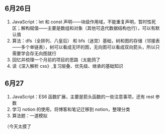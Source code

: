 ## 6月26日

1. JavaScript：let 和 const 声明——块级作用域，不能重复声明，暂时性死区；解构赋值——主要是数组和对象（其他可迭代数据结构也行），可以有默认值
2. 算法：dfs（全排列、八皇后） 和 bfs（迷宫）基础，树和图的存储（邻接表——多个单链表），树可以看成无环的图，无向图可以看成双向箭头，所以只需要学会存无向图就行
3. 回忆并梳理一个月前的项目的思路（太能鸽了
4. 读《深入解析 css》,复习层叠、优先级、继承的基础知识
   
## 6月27
1. JavaScript：ES6 函数扩展，主要是箭头函数的一些注意事项，还有 rest 参数
2. 学习 notion 的使用，将博客和笔记迁移到 notion，整理分类
3. 算法题：一道模拟

（今天太摸了
